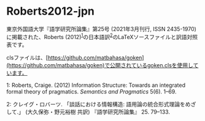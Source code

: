 # Roberts2012-jpn

東京外国語大学『語学研究所論集』第25号 (2021年3月刊行, ISSN 2435-1970)に掲載された、Roberts (2012)<sup>[1](#FN1)</sup>の日本語訳<sup>[2](#FN2)</sup>のLaTeXソースファイルと訳語対照表です。

clsファイルは、[https://github.com/matbahasa/goken](https://github.com/matbahasa/goken)で公開されているgoken.clsを使用しています。

<a name="FN1">1</a>: Roberts, Craige. (2012) Information Structure: Towards an integrated formal theory of pragmatics. *Semantics and Pragmatics* 5(6). 1–69.

<a name="FN2">2</a>: クレイグ・ロバーツ. 「談話における情報構造: 語用論の統合形式理論をめざして.」 (大久保弥・野元裕樹 共訳)  『語学研究所論集』 25. 79–133.

